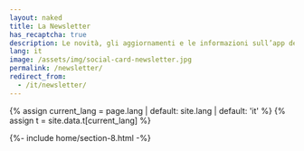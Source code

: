 ```yaml
---
layout: naked
title: La Newsletter
has_recaptcha: true
description: Le novità, gli aggiornamenti e le informazioni sull’app dei servizi pubblici
lang: it
image: /assets/img/social-card-newsletter.jpg
permalink: /newsletter/
redirect_from:
  - /it/newsletter/
---
```


{% assign current_lang = page.lang | default: site.lang | default: 'it' %}
{% assign t = site.data.t[current_lang] %}

{%- include home/section-8.html -%}
